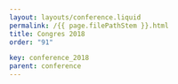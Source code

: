```yaml
---
layout: layouts/conference.liquid
permalink: /{{ page.filePathStem }}.html
title: Congres 2018
order: "91" 

key: conference_2018
parent: conference
---
```

